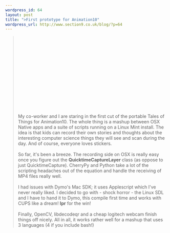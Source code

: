 ```yaml
--- 
wordpress_id: 64
layout: post
title: ">First prototype for Animation10"
wordpress_url: http://www.section9.co.uk/blog/?p=64
---
```

><object width="400" height="225"><param name="allowfullscreen" value="true" /><param name="allowscriptaccess" value="always" /><param name="movie" value="http://vimeo.com/moogaloop.swf?clip_id=12077661&amp;server=vimeo.com&amp;show_title=1&amp;show_byline=1&amp;show_portrait=0&amp;color=00ADEF&amp;fullscreen=1" /><embed src="http://vimeo.com/moogaloop.swf?clip_id=12077661&amp;server=vimeo.com&amp;show_title=1&amp;show_byline=1&amp;show_portrait=0&amp;color=00ADEF&amp;fullscreen=1" type="application/x-shockwave-flash" allowfullscreen="true" allowscriptaccess="always" width="400" height="225"></embed></object><br /><br />My co-worker and I are staring in the first cut of the portable Tales of Things for Animation10. The whole thing is a mashup between OSX Native apps and a suite of scripts running on a Linux Mint install. The idea is that kids can record their own stories and thoughts about the interesting computer science things they will see and scan during the day. And of course, everyone loves stickers.<br /><br />So far, it's been a breeze. The recording side on OSX is really easy once you figure out the <span style="font-weight:bold;">QuicktimeCaptureLayer<span style="font-style:italic;"></span></span> class (as oppose to just QuicktimeCapture). CherryPy and Python take a lot of the scripting headaches out of the equation and handle the receiving of MP4 files really well. <br /><br />I had issues with Dymo's Mac SDK; it uses Applescript which I've never really liked. I decided to go with - shock horror - the Linux SDL and I have to hand it to Dymo, this compile first time and works with CUPS like a dream! <span style="font-weight:bold;">lpr</span> for the win!<br /><br />Finally, OpenCV, libdecodeqr and a cheap logitech webcam finish things off nicely. All in all, it works rather well for a mashup that uses 3 languages (4 if you include bash!)
